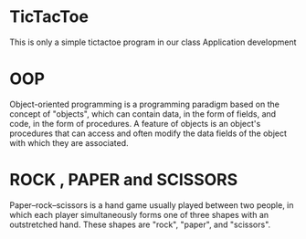 # TicTacToe
This is only a simple tictactoe program in our class Application development 

# OOP
Object-oriented programming is a programming paradigm based on the concept of "objects", which can contain data, in the form of fields, and code, in the form of procedures. A feature of objects is an object's procedures that can access and often modify the data fields of the object with which they are associated.


# ROCK , PAPER and SCISSORS

Paper–rock–scissors is a hand game usually played between two people, in which each player simultaneously forms one of three shapes with an outstretched hand. These shapes are "rock", "paper", and "scissors".
